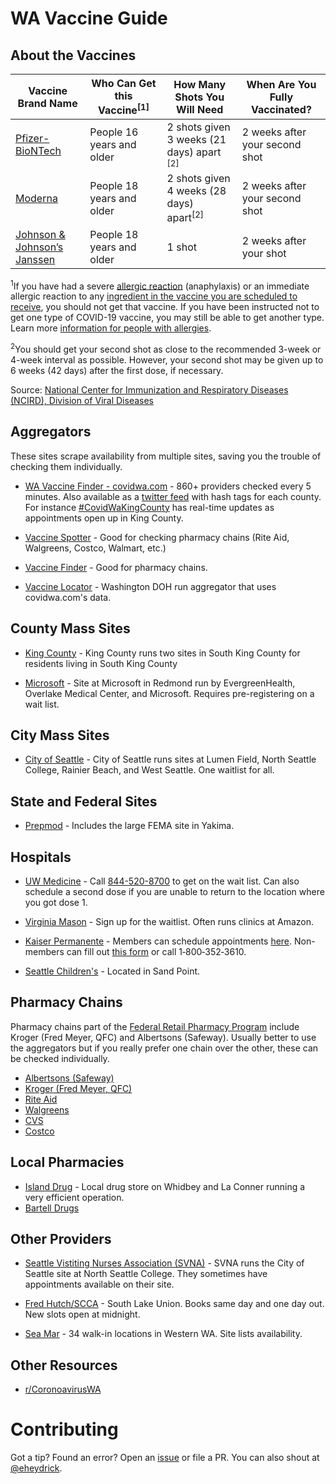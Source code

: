 # WA Vaccine Guide

## About the Vaccines

|Vaccine Brand Name|Who Can Get this Vaccine<sup>[1]</sup>|How Many Shots You Will Need|When Are You Fully Vaccinated?|
| --- | --- | --- | --- |
|[Pfizer-BioNTech](https://www.cdc.gov/coronavirus/2019-ncov/vaccines/different-vaccines/Pfizer-BioNTech.html)|People 16 years and older|2 shots given 3 weeks (21 days) apart <sup>[2]</sup>|2 weeks after your second shot|
|[Moderna](https://www.cdc.gov/coronavirus/2019-ncov/vaccines/different-vaccines/Moderna.html)|People 18 years and older|2 shots given 4 weeks (28 days) apart<sup>[2]</sup>|2 weeks after your second shot|
|[Johnson & Johnson’s Janssen](https://www.cdc.gov/coronavirus/2019-ncov/vaccines/different-vaccines/janssen.html)|People 18 years and older|1 shot|2 weeks after your shot|

<sup>1</sup>If you have had a severe [allergic reaction](https://www.cdc.gov/coronavirus/2019-ncov/vaccines/recommendations/specific-groups/allergies.html) (anaphylaxis) or an immediate allergic reaction to any [ingredient in the vaccine you are scheduled to receive](https://www.cdc.gov/vaccines/covid-19/info-by-product/clinical-considerations.html#Appendix-C%20), you should not get that vaccine. If you have been instructed not to get one type of COVID-19 vaccine, you may still be able to get another type. Learn more [information for people with allergies](https://www.cdc.gov/coronavirus/2019-ncov/vaccines/recommendations/specific-groups/allergies.html).

<sup>2</sup>You should get your second shot as close to the recommended 3-week or 4-week interval as possible. However, your second shot may be given up to 6 weeks (42 days) after the first dose, if necessary.

Source: [National Center for Immunization and Respiratory Diseases (NCIRD), Division of Viral Diseases](https://www.cdc.gov/coronavirus/2019-ncov/vaccines/different-vaccines.html)

## Aggregators

These sites scrape availability from multiple sites, saving you the trouble of checking them individually.

* [WA Vaccine Finder - covidwa.com](https://www.covidwa.com/) - 860+ providers checked every 5 minutes. Also available as a [twitter feed](https://twitter.com/covidwashington) with hash tags for each county. For instance [#CovidWaKingCounty](https://twitter.com/hashtag/CovidWaKingCounty) has real-time updates as appointments open up in King County.

* [Vaccine Spotter](https://www.vaccinespotter.org/WA/) - Good for checking pharmacy chains (Rite Aid, Walgreens, Costco, Walmart, etc.)

* [Vaccine Finder](https://vaccinefinder.org/search/) - Good for pharmacy chains. 

* [Vaccine Locator](https://vaccinelocator.doh.wa.gov/) - Washington DOH run aggregator that uses covidwa.com's data.

## County Mass Sites

* [King County](https://covidvaccine.kingcounty.gov/) - King County runs two sites in South King County for residents living in South King County

* [Microsoft](https://www.kcvredmond.com/) - Site at Microsoft in Redmond run by EvergreenHealth, Overlake Medical Center, and Microsoft. Requires pre-registering on a wait list.

## City Mass Sites

* [City of Seattle](https://forms.office.com/Pages/ResponsePage.aspx?id=RR7meOtrCUCPmTWdi1T0G2oHZB0Q1AZPn08T2zoB3clUOVRHQldQNlM2WDM4OUdBN0s3REE1MUc3Sy4u) - City of Seattle runs sites at Lumen Field, North Seattle College, Rainier Beach, and West Seattle. One waitlist for all.

## State and Federal Sites

* [Prepmod](https://prepmod.doh.wa.gov/clinic/search) - Includes the large FEMA site in Yakima.

## Hospitals

* [UW Medicine](https://www.uwmedicine.org/coronavirus/vaccine) - Call [844-520-8700](tel:8445208700) to get on the wait list. Can also schedule a second dose if you are unable to return to the location where you got dose 1.

* [Virginia Mason](https://www.virginiamason.org/vaccinewaitlist) - Sign up for the waitlist. Often runs clinics at Amazon.

* [Kaiser Permanente](https://healthy.kaiserpermanente.org/washington/health-wellness/coronavirus-information/vaccine-appointments) - Members can schedule appointments [here](https://wa-member2.kaiserpermanente.org/MyChart/SymptomChecker/SelfTriage/Load?TreeID=YoCfEDe%2BCBOtYeqcP10oEg%3D%3D&FromList=1). Non-members can fill out [this form](https://healthy.kaiserpermanente.org/washington/health-wellness/coronavirus-information/covid-vaccine/vaccination-eligibility) or call 1‑800‑352‑3610.

* [Seattle Children's](https://mychart.seattlechildrens.org/mychart/COVID19) - Located in Sand Point.

## Pharmacy Chains

Pharmacy chains part of the [Federal Retail Pharmacy Program](https://www.cdc.gov/vaccines/covid-19/retail-pharmacy-program/participating-pharmacies.html) include Kroger (Fred Meyer, QFC) and Albertsons (Safeway). Usually better to use the aggregators but if you really prefer one chain over the other, these can be checked individually.

* [Albertsons (Safeway)](https://www.mhealthappointments.com/covidappt)
* [Kroger (Fred Meyer, QFC)](https://www.kroger.com/rx/covid-eligibility)
* [Rite Aid](https://www.riteaid.com/pharmacy/covid-qualifier)
* [Walgreens](https://www.walgreens.com/findcare/vaccination/covid-19/location-screening)
* [CVS](https://www.cvs.com/immunizations/covid-19-vaccine)
* [Costco](https://www.costco.com/covid-vaccine.html)

## Local Pharmacies

* [Island Drug](https://islanddrug.com/appt/) - Local drug store on Whidbey and La Conner running a very efficient operation.
* [Bartell Drugs](https://www.bartelldrugs.com/covid-19-vaccine/)

## Other Providers

* [Seattle Vistiting Nurses Association (SVNA)](https://schedule.seattlevna.com/home) - SVNA runs the City of Seattle site at North Seattle College. They sometimes have appointments available on their site.

* [Fred Hutch/SCCA](https://www.solvhealth.com/book-online/AM8450) - South Lake Union. Books same day and one day out. New slots open at midnight.

* [Sea Mar](https://www.seamar.org/covid-vaccine.html) - 34 walk-in locations in Western WA. Site lists availability.

## Other Resources

* [r/CoronoavirusWA](https://www.reddit.com/r/coronaviruswa)

# Contributing

Got a tip? Found an error? Open an [issue](https://github.com/eheydrick/wavaccine/issues) or file a PR. You can also shout at [@eheydrick](https://twitter.com/eheydrick).
